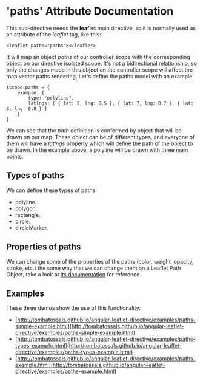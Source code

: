 'paths' Attribute Documentation
==================================

This sub-directive needs the **leaflet** main directive, so it is normally used as an attribute of the *leaflet* tag, like this:

```
<leaflet paths="paths"></leaflet>
```

It will map an object _paths_ of our controller scope with the corresponding object on our directive isolated scope. It's not a bidirectional relationship, so only the changes made in this object on the controller scope will affect the map vector paths rendering. Let's define the paths model with an example:

```
$scope.paths = {
    example: {
        type: "polyline",
        latlngs: [ { lat: 5, lng: 0.5 }, { lat: 7, lng: 0.7 }, { lat: 8, lng: 0.8 } ]
    }
}
```

We can see that the _path_ definition is conformed by object that will be drawn on our map. These object can be of different types, and everyone of them will have a _latlngs_ property which will define the path of the object to be drawn. In the example above, a polyline will be drawn with three main points.

Types of paths
--------------
We can define these types of paths:

* polyline.
* polygon.
* rectangle.
* circle.
* circleMarker.

Properties of paths
-------------------
We can change some of the properties of the paths (color, weight, opacity, stroke, etc.) the same way that we can change them on a Leaflet Path Object, take a look at [its documentation](http://leafletjs.com/reference.html#path) for reference.

Examples
--------
These three demos show the use of this functionality:
* [http://tombatossals.github.io/angular-leaflet-directive/examples/paths-simple-example.html](http://tombatossals.github.io/angular-leaflet-directive/examples/paths-simple-example.html)
* [http://tombatossals.github.io/angular-leaflet-directive/examples/paths-types-example.html](http://tombatossals.github.io/angular-leaflet-directive/examples/paths-types-example.html)
* [http://tombatossals.github.io/angular-leaflet-directive/examples/paths-example.html](http://tombatossals.github.io/angular-leaflet-directive/examples/paths-example.html)
